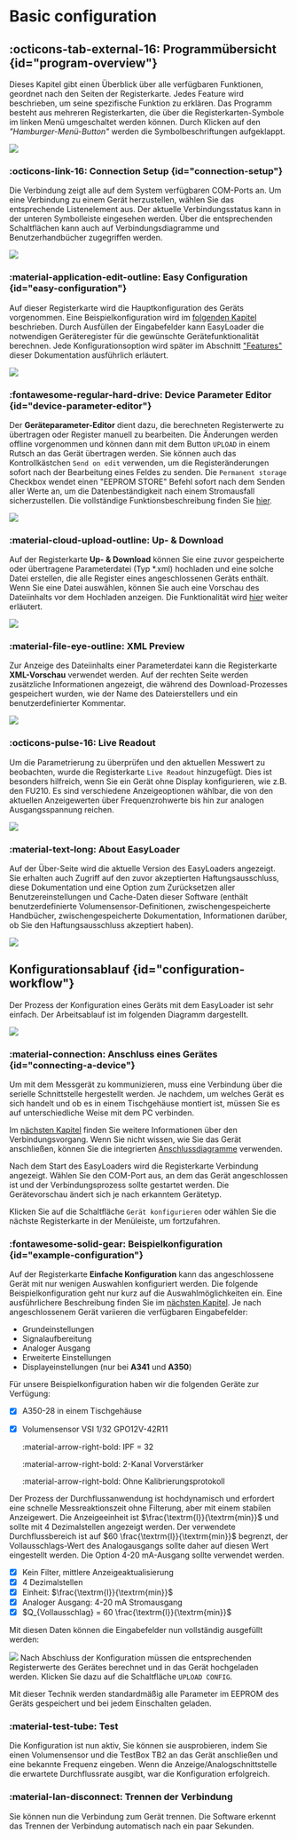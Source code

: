 # Basic configuration


## :octicons-tab-external-16: Programmübersicht {id="program-overview"}

Dieses Kapitel gibt einen Überblick über alle verfügbaren Funktionen, geordnet nach den Seiten der Registerkarte. Jedes Feature wird beschrieben, um seine spezifische Funktion zu erklären. Das Programm besteht aus mehreren Registerkarten, die über die Registerkarten-Symbole im linken Menü umgeschaltet werden können. Durch Klicken auf den _"Hamburger-Menü-Button"_ werden die Symbolbeschriftungen aufgeklappt.

![](img/hamburger.png)

### :octicons-link-16: Connection Setup {id="connection-setup"}

Die Verbindung zeigt alle auf dem System verfügbaren COM-Ports an. Um eine Verbindung zu einem Gerät herzustellen, wählen Sie das entsprechende Listenelement aus. Der aktuelle Verbindungsstatus kann in der unteren Symbolleiste eingesehen werden. Über die entsprechenden Schaltflächen kann auch auf Verbindungsdiagramme und Benutzerhandbücher zugegriffen werden. 

![](img/page_conn.png)

### :material-application-edit-outline: Easy Configuration {id="easy-configuration"}

Auf dieser Registerkarte wird die Hauptkonfiguration des Geräts vorgenommen. Eine Beispielkonfiguration wird im [folgenden Kapitel](#configuration-workflow) beschrieben. Durch Ausfüllen der Eingabefelder kann EasyLoader die notwendigen Geräteregister für die gewünschte Gerätefunktionalität berechnen. Jede Konfigurationsoption wird später im Abschnitt ["Features"](3features.md#easy-configuration) dieser Dokumentation ausführlich erläutert.

![](img/page_easy.png)

### :fontawesome-regular-hard-drive: Device Parameter Editor {id="device-parameter-editor"}
Der **Geräteparameter-Editor** dient dazu, die berechneten Registerwerte zu übertragen oder Register manuell zu bearbeiten. Die Änderungen werden offline vorgenommen und können dann mit dem Button `UPLOAD` in einem Rutsch an das Gerät übertragen werden. Sie können auch das Kontrollkästchen `Send on edit` verwenden, um die Registeränderungen sofort nach der Bearbeitung eines Feldes zu senden. Die `Permanent storage` Checkbox wendet einen "EEPROM STORE" Befehl sofort nach dem Senden aller Werte an, um die Datenbeständigkeit nach einem Stromausfall sicherzustellen. Die vollständige Funktionsbeschreibung finden Sie [hier](3features.md#device-parameter-editor).

![](img/page_param.png)

### :material-cloud-upload-outline: Up- & Download

Auf der Registerkarte **Up- & Download** können Sie eine zuvor gespeicherte oder übertragene Parameterdatei (Typ *.xml) hochladen und eine solche Datei erstellen, die alle Register eines angeschlossenen Geräts enthält. Wenn Sie eine Datei auswählen, können Sie auch eine Vorschau des Dateiinhalts vor dem Hochladen anzeigen. Die Funktionalität wird [hier](3features.md#xml-up---download) weiter erläutert.

![](img/page_updownload.png)

### :material-file-eye-outline: XML Preview

Zur Anzeige des Dateiinhalts einer Parameterdatei kann die Registerkarte **XML-Vorschau** verwendet werden. Auf der rechten Seite werden zusätzliche Informationen angezeigt, die während des Download-Prozesses gespeichert wurden, wie der Name des Dateierstellers und ein benutzerdefinierter Kommentar. 

![](img/page_xmlpreview.png)

### :octicons-pulse-16: Live Readout

Um die Parametrierung zu überprüfen und den aktuellen Messwert zu beobachten, wurde die Registerkarte `Live Readout` hinzugefügt. Dies ist besonders hilfreich, wenn Sie ein Gerät ohne Display konfigurieren, wie z.B. den FU210. Es sind verschiedene Anzeigeoptionen wählbar, die von den aktuellen Anzeigewerten über Frequenzrohwerte bis hin zur analogen Ausgangsspannung reichen.

![](img/page_live.png)

### :material-text-long: About EasyLoader

Auf der Über-Seite wird die aktuelle Version des EasyLoaders angezeigt. Sie erhalten auch Zugriff auf den zuvor akzeptierten Haftungsausschluss, diese Dokumentation und eine Option zum Zurücksetzen aller Benutzereinstellungen und Cache-Daten dieser Software (enthält benutzerdefinierte Volumensensor-Definitionen, zwischengespeicherte Handbücher, zwischengespeicherte Dokumentation, Informationen darüber, ob Sie den Haftungsausschluss akzeptiert haben).

![](img/page_about.png)

## Konfigurationsablauf {id="configuration-workflow"}

Der Prozess der Konfiguration eines Geräts mit dem EasyLoader ist sehr einfach. Der Arbeitsablauf ist im folgenden Diagramm dargestellt.

![](img/EasyLoader%20Workflow_FontPaths.svg)

### :material-connection: Anschluss eines Gerätes {id="connecting-a-device"}

Um mit dem Messgerät zu kommunizieren, muss eine Verbindung über die serielle Schnittstelle hergestellt werden. Je nachdem, um welches Gerät es sich handelt und ob es in einem Tischgehäuse montiert ist, müssen Sie es auf unterschiedliche Weise mit dem PC verbinden. 

Im [nächsten Kapitel](3features.md#connection-setup) finden Sie weitere Informationen über den Verbindungsvorgang. Wenn Sie nicht wissen, wie Sie das Gerät anschließen, können Sie die integrierten [Anschlussdiagramme](3features.md#connection-setup) verwenden.

Nach dem Start des EasyLoaders wird die Registerkarte Verbindung angezeigt. Wählen Sie den COM-Port aus, an dem das Gerät angeschlossen ist und der Verbindungsprozess sollte gestartet werden. Die Gerätevorschau ändert sich je nach erkanntem Gerätetyp.

Klicken Sie auf die Schaltfläche ``Gerät konfigurieren`` oder wählen Sie die nächste Registerkarte in der Menüleiste, um fortzufahren.

### :fontawesome-solid-gear: Beispielkonfiguration {id="example-configuration"}

Auf der Registerkarte **Einfache Konfiguration** kann das angeschlossene Gerät mit nur wenigen Auswahlen konfiguriert werden. Die folgende Beispielkonfiguration geht nur kurz auf die Auswahlmöglichkeiten ein. Eine ausführlichere Beschreibung finden Sie im [nächsten Kapitel](3features.md). Je nach angeschlossenem Gerät variieren die verfügbaren Eingabefelder:

- Grundeinstellungen
- Signalaufbereitung
- Analoger Ausgang
- Erweiterte Einstellungen
- Displayeinstellungen (nur bei **A341** und **A350**)

Für unsere Beispielkonfiguration haben wir die folgenden Geräte zur Verfügung:

- [x] A350-28 in einem Tischgehäuse
- [x] Volumensensor VSI 1/32 GPO12V-42R11

    :material-arrow-right-bold: IPF = 32

    :material-arrow-right-bold: 2-Kanal Vorverstärker

    :material-arrow-right-bold: Ohne Kalibrierungsprotokoll

Der Prozess der Durchflussanwendung ist hochdynamisch und erfordert eine schnelle Messreaktionszeit ohne Filterung, aber mit einem stabilen Anzeigewert. Die Anzeigeeinheit ist $\frac{\textrm{l}}{\textrm{min}}$ und sollte mit 4 Dezimalstellen angezeigt werden. Der verwendete Durchflussbereich ist auf $60 \frac{\textrm{l}}{\textrm{min}}$ begrenzt, der Vollausschlags-Wert des Analogausgangs sollte daher auf diesen Wert eingestellt werden. Die Option 4-20 mA-Ausgang sollte verwendet werden.  

- [x] Kein Filter, mittlere Anzeigeaktualisierung
- [x] 4 Dezimalstellen
- [x] Einheit: $\frac{\textrm{l}}{\textrm{min}}$
- [x] Analoger Ausgang: 4-20 mA Stromausgang
- [x] $Q_{Vollausschlag} = 60 \frac{\textrm{l}}{\textrm{min}}$

Mit diesen Daten können die Eingabefelder nun vollständig ausgefüllt werden:

![](img/democonf.png)
Nach Abschluss der Konfiguration müssen die entsprechenden Registerwerte des Gerätes berechnet und in das Gerät hochgeladen werden. Klicken Sie dazu auf die Schaltfläche `UPLOAD CONFIG`. 

<!--
and proceed to the next tab using the ```GO TO PARAMETER PAGE``` button. 

![](img/upload_conf_btn.png)  

### :material-progress-upload: Register upload

In the **Parameter editor** tab you will see the calculated register values. All changed registers are marked with a filled arrow icon (:material-arrow-up-box:). To finally upload the parameters into the device, use the ```UPLOAD``` button to initiate the transfer. The transfer should only take a few seconds. After uploading the parametrization is instantly active on the connected device and the display and analog output should be outputting the right values. 

![](img/uploadbtn.png)  

-->
Mit dieser Technik werden standardmäßig alle Parameter im EEPROM des Geräts gespeichert und bei jedem Einschalten geladen. 

### :material-test-tube: Test

Die Konfiguration ist nun aktiv, Sie können sie ausprobieren, indem Sie einen Volumensensor und die TestBox TB2 an das Gerät anschließen und eine bekannte Frequenz eingeben. Wenn die Anzeige/Analogschnittstelle die erwartete Durchflussrate ausgibt, war die Konfiguration erfolgreich.

### :material-lan-disconnect: Trennen der Verbindung

Sie können nun die Verbindung zum Gerät trennen. Die Software erkennt das Trennen der Verbindung automatisch nach ein paar Sekunden.
